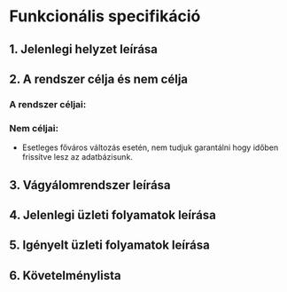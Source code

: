 # Funkcionális specifikáció

## 1. Jelenlegi helyzet leírása

## 2. A rendszer célja és nem célja

### A rendszer céljai:

### Nem céljai:

- Esetleges főváros változás esetén, nem tudjuk garantálni hogy időben frissítve lesz az adatbázisunk. 

## 3. Vágyálomrendszer leírása


## 4. Jelenlegi üzleti folyamatok leírása


## 5. Igényelt üzleti folyamatok leírása


## 6. Követelménylista

